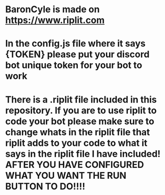 # BaronCyle is made on https://www.riplit.com

# In the config.js file where it says {TOKEN} please put your discord bot unique token for your bot to work

# There is a .riplit file included in this repository. If you are to use riplit to code your bot please make sure to change whats in the riplit file that riplit adds to your code to what it says in the riplit file I have included! AFTER YOU HAVE CONFIGURED WHAT YOU WANT THE RUN BUTTON TO DO!!!!